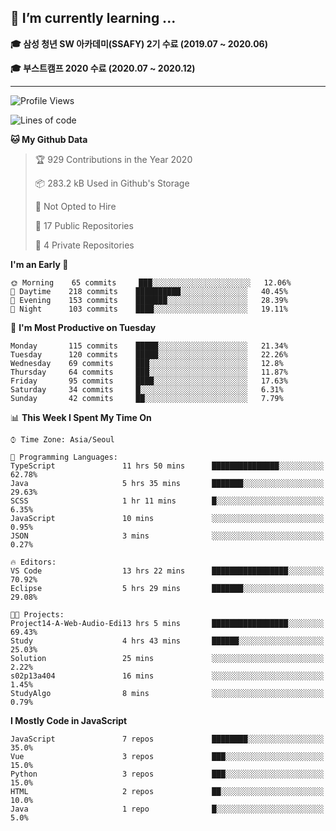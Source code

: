 ## 🌱 I’m currently learning ...

**🎓 삼성 청년 SW 아카데미(SSAFY) 2기 수료 (2019.07 ~ 2020.06)**

**🎓 부스트캠프 2020 수료 (2020.07 ~ 2020.12)**
 
-----

<!--START_SECTION:waka-->
![Profile Views](http://img.shields.io/badge/Profile%20Views-7-blue)

![Lines of code](https://img.shields.io/badge/From%20Hello%20World%20I%27ve%20Written-2.9%20million%20lines%20of%20code-blue)

**🐱 My Github Data** 

> 🏆 929 Contributions in the Year 2020
 > 
> 📦 283.2 kB Used in Github's Storage 
 > 
> 🚫 Not Opted to Hire
 > 
> 📜 17 Public Repositories 
 > 
> 🔑 4 Private Repositories  
 > 
**I'm an Early 🐤** 

```text
🌞 Morning    65 commits     ███░░░░░░░░░░░░░░░░░░░░░░   12.06% 
🌆 Daytime    218 commits    ██████████░░░░░░░░░░░░░░░   40.45% 
🌃 Evening    153 commits    ███████░░░░░░░░░░░░░░░░░░   28.39% 
🌙 Night      103 commits    ████░░░░░░░░░░░░░░░░░░░░░   19.11%

```
📅 **I'm Most Productive on Tuesday** 

```text
Monday       115 commits    █████░░░░░░░░░░░░░░░░░░░░   21.34% 
Tuesday      120 commits    █████░░░░░░░░░░░░░░░░░░░░   22.26% 
Wednesday    69 commits     ███░░░░░░░░░░░░░░░░░░░░░░   12.8% 
Thursday     64 commits     ███░░░░░░░░░░░░░░░░░░░░░░   11.87% 
Friday       95 commits     ████░░░░░░░░░░░░░░░░░░░░░   17.63% 
Saturday     34 commits     █░░░░░░░░░░░░░░░░░░░░░░░░   6.31% 
Sunday       42 commits     ██░░░░░░░░░░░░░░░░░░░░░░░   7.79%

```


📊 **This Week I Spent My Time On** 

```text
⌚︎ Time Zone: Asia/Seoul

💬 Programming Languages: 
TypeScript               11 hrs 50 mins      ███████████████░░░░░░░░░░   62.78% 
Java                     5 hrs 35 mins       ███████░░░░░░░░░░░░░░░░░░   29.63% 
SCSS                     1 hr 11 mins        █░░░░░░░░░░░░░░░░░░░░░░░░   6.35% 
JavaScript               10 mins             ░░░░░░░░░░░░░░░░░░░░░░░░░   0.95% 
JSON                     3 mins              ░░░░░░░░░░░░░░░░░░░░░░░░░   0.27%

🔥 Editors: 
VS Code                  13 hrs 22 mins      █████████████████░░░░░░░░   70.92% 
Eclipse                  5 hrs 29 mins       ███████░░░░░░░░░░░░░░░░░░   29.08%

🐱‍💻 Projects: 
Project14-A-Web-Audio-Edi13 hrs 5 mins       █████████████████░░░░░░░░   69.43% 
Study                    4 hrs 43 mins       ██████░░░░░░░░░░░░░░░░░░░   25.03% 
Solution                 25 mins             ░░░░░░░░░░░░░░░░░░░░░░░░░   2.22% 
s02p13a404               16 mins             ░░░░░░░░░░░░░░░░░░░░░░░░░   1.45% 
StudyAlgo                8 mins              ░░░░░░░░░░░░░░░░░░░░░░░░░   0.79%

```

**I Mostly Code in JavaScript** 

```text
JavaScript               7 repos             ████████░░░░░░░░░░░░░░░░░   35.0% 
Vue                      3 repos             ███░░░░░░░░░░░░░░░░░░░░░░   15.0% 
Python                   3 repos             ███░░░░░░░░░░░░░░░░░░░░░░   15.0% 
HTML                     2 repos             ██░░░░░░░░░░░░░░░░░░░░░░░   10.0% 
Java                     1 repo              █░░░░░░░░░░░░░░░░░░░░░░░░   5.0%

```



<!--END_SECTION:waka-->
